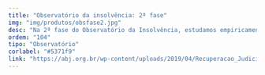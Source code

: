 ```yaml
---
title: "Observatório da insolvência: 2ª fase"
img: "img/produtos/obsfase2.jpg"
desc: "Na 2ª fase do Observatório da Insolvência, estudamos empiricamente o comportamento das recuperações judiciais no estado de São Paulo."
ordem: "104"
tipo: "Observatório"
corlabel: "#5371f9"
link: "https://abj.org.br/wp-content/uploads/2019/04/Recuperacao_Judicial_no_Estado_de_Sao_Pa.pdf"
---
```


<!--
# # planejamento
# 
# - auth0
# - treesnip
# - shinyhttr
# - livro
# - zen do R
# - decryptr
# - rightgbm
# - kuber
# - bltm
# - wavesurfer
# - pesqEle
# 
# # o que precisamos fazer?
# 
# - copiar a estrutura de cursos
# 
# - imagem
# - descrição
# - nome
-->
